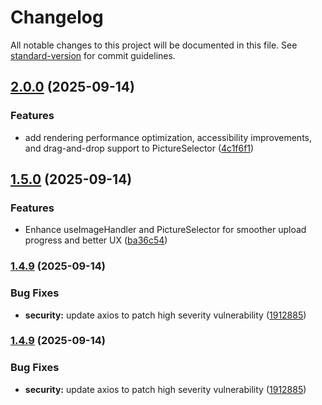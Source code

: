 # Changelog

All notable changes to this project will be documented in this file. See [standard-version](https://github.com/conventional-changelog/standard-version) for commit guidelines.

## [2.0.0](https://github.com/Zephinax/react-picture-selector/compare/v1.5.0...v2.0.0) (2025-09-14)


### Features

* add rendering performance optimization, accessibility improvements, and drag-and-drop support to PictureSelector ([4c1f6f1](https://github.com/Zephinax/react-picture-selector/commit/4c1f6f14daab7a707e73f2304c41907c18c2a0f4))

## [1.5.0](https://github.com/Zephinax/react-picture-selector/compare/v1.4.9...v1.5.0) (2025-09-14)


### Features

* Enhance useImageHandler and PictureSelector for smoother upload progress and better UX ([ba36c54](https://github.com/Zephinax/react-picture-selector/commit/ba36c543e27bda7ec99168879ddce32e2bd28a2d))

### [1.4.9](https://github.com/Zephinax/react-picture-selector/compare/v1.4.8...v1.4.9) (2025-09-14)


### Bug Fixes

* **security:** update axios to patch high severity vulnerability ([1912885](https://github.com/Zephinax/react-picture-selector/commit/1912885037681a50c3cfb9c0a29a0cf4d00f3b22))

### [1.4.9](https://github.com/Zephinax/react-picture-selector/compare/v1.4.8...v1.4.9) (2025-09-14)


### Bug Fixes

* **security:** update axios to patch high severity vulnerability ([1912885](https://github.com/Zephinax/react-picture-selector/commit/1912885037681a50c3cfb9c0a29a0cf4d00f3b22))
